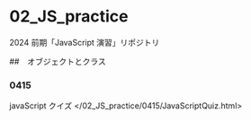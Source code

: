 # 02_JS_practice

2024 前期「JavaScript 演習」リポジトリ

##　オブジェクトとクラス

### 0415

javaScript クイズ
</02_JS_practice/0415/JavaScriptQuiz.html>
